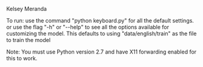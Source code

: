Kelsey Meranda

To run: use the command "python keyboard.py" for all the default settings. or use the flag "-h" or "--help" to see all the options available for customizing the model. This defaults to using "data/english/train" as the file to train the model

Note: You must use Python version 2.7 and have X11 forwarding enabled for this to work.
